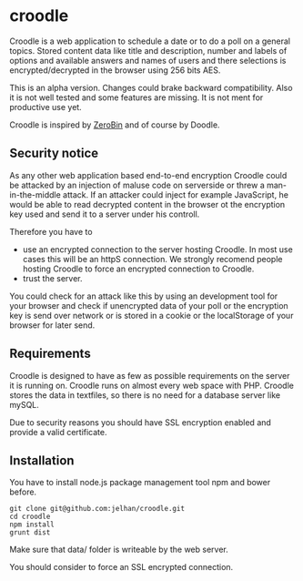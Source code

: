 croodle
=======

Croodle is a web application to schedule a date or to do a poll on a general topics. Stored content data like title and description, number and labels of options and available answers and names of users and there selections is encrypted/decrypted in the browser using 256 bits AES.

This is an alpha version. Changes could brake backward compatibility. Also it is not well tested and some features are missing. It is not ment for productive use yet.

Croodle is inspired by [ZeroBin](https://github.com/sebsauvage/ZeroBin) and of course by Doodle.

Security notice
-------

As any other web application based end-to-end encryption Croodle could be attacked by an injection of maluse code on serverside or threw a man-in-the-middle attack. If an attacker could inject for example JavaScript, he would be able to read decrypted content in the browser ot the encryption key used and send it to a server under his controll.

Therefore you have to
* use an encrypted connection to the server hosting Croodle. In most use cases this will be an httpS connection. We strongly recomend people hosting Croodle to force an encrypted connection to Croodle.
* trust the server.

You could check for an attack like this by using an development tool for your browser and check if unencrypted data of your poll or the encryption key is send over network or is stored in a cookie or the localStorage of your browser for later send.

Requirements
-------

Croodle is designed to have as few as possible requirements on the server it is running on. Croodle runs on almost every web space with PHP. Croodle stores the data in textfiles, so there is no need for a database server like mySQL.

Due to security reasons you should have SSL encryption enabled and provide a valid certificate.

Installation
-------

You have to install node.js package management tool npm and bower before.

```shell
git clone git@github.com:jelhan/croodle.git
cd croodle
npm install
grunt dist
```

Make sure that data/ folder is writeable by the web server.

You should consider to force an SSL encrypted connection.
